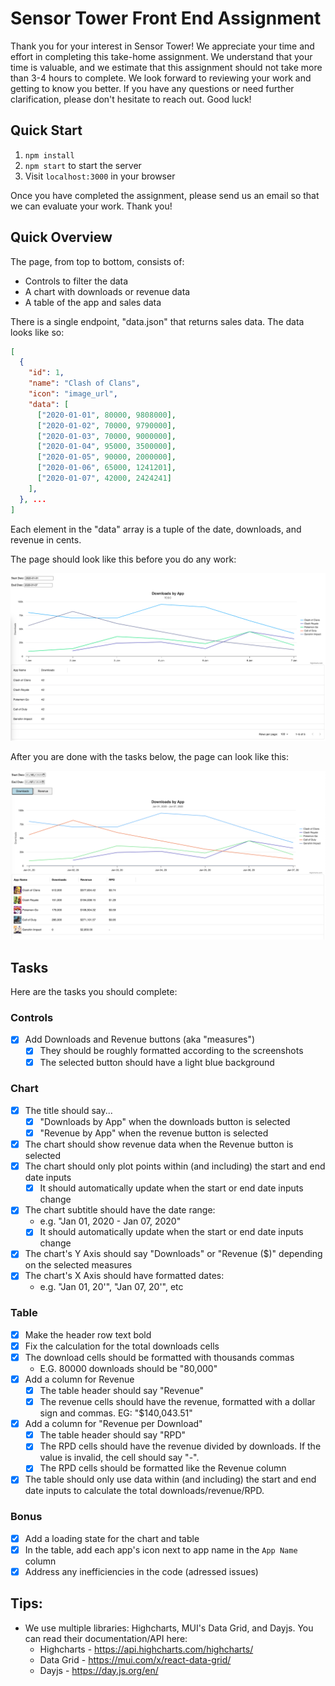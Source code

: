 # Sensor Tower Front End Assignment

Thank you for your interest in Sensor Tower! We appreciate your time and effort in completing this take-home assignment. We understand that your time is valuable, and we estimate that this assignment should not take more than 3-4 hours to complete. We look forward to reviewing your work and getting to know you better. If you have any questions or need further clarification, please don't hesitate to reach out. Good luck!

## Quick Start

1. `npm install`
2. `npm start` to start the server
3. Visit `localhost:3000` in your browser

Once you have completed the assignment, please send us an email so that we can evaluate your work. Thank you!

## Quick Overview

The page, from top to bottom, consists of:

- Controls to filter the data
- A chart with downloads or revenue data
- A table of the app and sales data

There is a single endpoint, "data.json" that returns sales data. The data looks like so:

```json
[
  {
    "id": 1,
    "name": "Clash of Clans",
    "icon": "image_url",
    "data": [
      ["2020-01-01", 80000, 9808000],
      ["2020-01-02", 70000, 9790000],
      ["2020-01-03", 70000, 9000000],
      ["2020-01-04", 95000, 3500000],
      ["2020-01-05", 90000, 2000000],
      ["2020-01-06", 65000, 1241201],
      ["2020-01-07", 42000, 2424241]
    ],
  }, ...
]
```

Each element in the "data" array is a tuple of the date, downloads, and revenue in cents.

The page should look like this before you do any work:

![image info](./test-start.png)

After you are done with the tasks below, the page can look like this:

![image info](./test-end.png)

## Tasks

Here are the tasks you should complete:

### Controls

- [x] Add Downloads and Revenue buttons (aka "measures")
  - [x] They should be roughly formatted according to the screenshots
  - [x] The selected button should have a light blue background

### Chart

- [x] The title should say...
  - [x] "Downloads by App" when the downloads button is selected
  - [x] "Revenue by App" when the revenue button is selected
- [x] The chart should show revenue data when the Revenue button is selected
- [x] The chart should only plot points within (and including) the start and end date inputs
  - [x] It should automatically update when the start or end date inputs change
- [x] The chart subtitle should have the date range:
  - e.g. "Jan 01, 2020 - Jan 07, 2020"
  - [x] It should automatically update when the start or end date inputs change
- [x] The chart's Y Axis should say "Downloads" or "Revenue ($)" depending on the selected measures
- [x] The chart's X Axis should have formatted dates:
  - e.g. "Jan 01, 20'", "Jan 07, 20'", etc

### Table

- [x] Make the header row text bold
- [x] Fix the calculation for the total downloads cells
- [x] The download cells should be formatted with thousands commas
  - E.G. 80000 downloads should be "80,000"
- [x] Add a column for Revenue
  - [x] The table header should say "Revenue"
  - [x] The revenue cells should have the revenue, formatted with a dollar sign and commas. EG: "$140,043.51"
- [x] Add a column for "Revenue per Download"
  - [x] The table header should say "RPD"
  - [x] The RPD cells should have the revenue divided by downloads. If the value is invalid, the cell should say "-".
  - [x] The RPD cells should be formatted like the Revenue column
- [x] The table should only use data within (and including) the start and end date inputs to calculate the total downloads/revenue/RPD.

### Bonus

- [x] Add a loading state for the chart and table
- [x] In the table, add each app's icon next to app name in the `App Name` column
- [x] Address any inefficiencies in the code (adressed issues)

## Tips:

- We use multiple libraries: Highcharts, MUI's Data Grid, and Dayjs. You can read their documentation/API here:
  - Highcharts - https://api.highcharts.com/highcharts/
  - Data Grid - https://mui.com/x/react-data-grid/
  - Dayjs - https://day.js.org/en/
